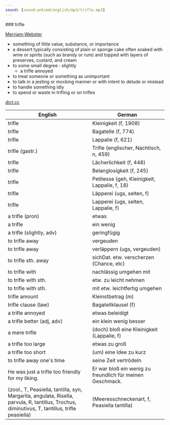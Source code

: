 ```yaml
---
sound: [sound:ankimd/english/mp3/trifle.mp3]
---
```


\### trifle

[Merriam-Webster](https://www.merriam-webster.com/dictionary/trifle)

- something of little value, substance, or importance
- a dessert typically consisting of plain or sponge cake often soaked with wine or spirits (such as brandy or rum) and topped with layers of preserves, custard, and cream
- to some small degree : slightly
    - a trifle annoyed
- to treat someone or something as unimportant
- to talk in a jesting or mocking manner or with intent to delude or mislead
- to handle something idly
- to spend or waste in trifling or on trifles

[dict.cc](https://www.dict.cc/trifle)

| English        | German       |
| -------------- | ------------ |
| trifle | Kleinigkeit (f, 1908) |
| trifle | Bagatelle (f, 774) |
| trifle | Lappalie (f, 621) |
| trifle (gastr.) | Trifle (englischer, Nachtisch, n, 459) |
| trifle | Lächerlichkeit (f, 448) |
| trifle | Belanglosigkeit (f, 245) |
| trifle | Petitesse (geh, Kleinigkeit, Lappalie, f, 18) |
| trifle | Läpperei (ugs, selten, f) |
| trifle | Lapperei (ugs, selten, Lappalie, f) |
| a trifle (pron) | etwas |
| a trifle | ein wenig |
| a trifle (slightly, adv) | geringfügig |
| to trifle away | vergeuden |
| to trifle away | verläppern (ugs, vergeuden) |
| to trifle sth. away | sichDat. etw. verscherzen (Chance, etc) |
| to trifle with | nachlässig umgehen mit |
| to trifle with sth. | etw. zu leicht nehmen |
| to trifle with sth. | mit etw. leichtfertig umgehen |
| trifle amount | Kleinstbetrag (m) |
| trifle clause (law) | Bagatellklausel (f) |
| a trifle annoyed | etwas beleidigt |
| a trifle better (adj, adv) | ein klein wenig besser |
| a mere trifle | (doch) bloß eine Kleinigkeit (Lappalie, f) |
| a trifle too large | etwas zu groß |
| a trifle too short | (um) eine Idee zu kurz |
| to trifle away one's time | seine Zeit vertrödeln |
| He was just a trifle too friendly for my liking. | Er war bloß ein wenig zu freundlich für meinen Geschmack. |
|  (zool., T, Peasiella, tantilla, syn, Margarita, angulata, Risella, parvula, R, tantillus, Trochus, diminutivus, T, tantillus, trifle peasiella) |  (Meeresschneckenart, f, Peasiella tantilla) |
